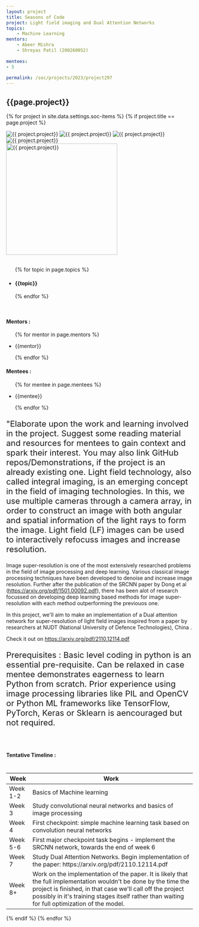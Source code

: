 ```yaml
---
layout: project
title: Seasons of Code
project: Light field imaging and Dual Attention Networks
topics:
    - Machine Learning
mentors:
    - Abeer Mishra
    - Shreyas Patil (200260052)
    
mentees:
- 5 
    
permalink: /soc/projects/2023/project297
---
```


<h2 class="display1 m-3 p-3 text-center project-title">{{page.project}}</h2>

{% for project in site.data.settings.soc-items %}
{% if project.title == page.project %}

<div class ="img-soc d-block"> 
    <img src="{{ site.baseurl }}/{{ project.image }}" alt="{{ project.project}}" class="image-1">
    <img src="{{ site.baseurl }}/{{ project.image }}" alt="{{ project.project}}" class="image-2">
    <img src="{{ site.baseurl }}/{{ project.image }}" alt="{{ project.project}}" class="image-3">
    <img src="{{ site.baseurl }}/{{ project.image }}" alt="{{ project.project}}" class="image-4">
</div>
<div class = "mobile-img-soc">
  <img src="{{ site.baseurl }}/{{ project.image }}"  width = "300" height="300" alt="{{ project.project}}" class="border rounded">
  </div>
<div >
    <br>
    <ul>
        {% for topic in page.topics %}
        <li><h4 class="text-primary text-center topics">{{topic}}</h4></li>
        {% endfor %}
    </ul>
    <br>
    <h4 class="display3  ">Mentors :</h4> 
    <ul>
        {% for mentor in page.mentors %}
        <li><p class="lead">{{mentor}}</p></li>
        {% endfor %}
    </ul>
    <h4 class="display3  ">Mentees :</h4> 
    <ul>
        {% for mentee in page.mentees %}
        <li><p class="lead">{{mentee}}</p></li>
        {% endfor %}
    </ul>
</div>
<div>
    <p class="display3 project-desc" style = "font-size:22px;" >
        "Elaborate upon the work and learning involved in the project. Suggest some reading material and resources for mentees to gain context and spark their interest. You may also link GitHub repos/Demonstrations, if the project is an already existing one.
Light field technology, also called integral imaging, is an emerging concept in the field of imaging technologies. In this, we use multiple cameras through a camera array, in order to construct an image with both angular and spatial information of the light rays to form the image. Light field (LF) images can be used to interactively refocuss images and increase resolution.

Image super-resolution is one of the most extensively researched problems in the field of image processing and deep learning. Various classical image processing techniques have been developed to denoise and increase image resolution. Further after the publication of the SRCNN paper by Dong et al (https://arxiv.org/pdf/1501.00092.pdf), there has been alot of research focussed on developing deep learning based methods for image super-resolution with each method outperforming the previouos one.
  
In this project, we'll aim to make an implementation of a Dual attention network for super-resolution of light field images inspired from a paper by researchers at NUDT (National University of Defence Technologies), China .

Check it  out on https://arxiv.org/pdf/2110.12114.pdf
<p class="display3" style = "font-size:22px;" >
Prerequisites : Basic level coding in python is an essential pre-requisite. Can be relaxed in case mentee demonstrates eagerness to learn Python from scratch. Prior experience using image processing libraries like PIL and OpenCV or Python ML frameworks like TensorFlow, PyTorch, Keras or Sklearn is aencouraged but not required.  
<br>
<br>
<div class = "d-flex flex-wrap">
<div>
    <h4 class="display3" style="margin:40px 0px 40px 0px;">Tentative Timeline :</h4>
    <table class="table table-striped w-100">
    <thead>
        <tr>
        <th>Week</th>
        <th>Work</th>
        </tr>
    </thead>
    <tbody>
    <tr>
      <td >Week 1-2</td>
      <td> Basics of Machine learning </td>
    </tr>
    <tr>
      <td>Week 3</td>
      <td>Study convolutional neural networks and basics of image processing </td>
    </tr>
    <tr>
      <td>Week 4</td>
      <td>First checkpoint: simple machine learning task based on convolution neural networks</td>
    </tr>
    <tr>
      <td>Week 5-6</td>
      <td>First major checkpoint task begins - implement the SRCNN network, towards the end of week 6</td>
    </tr>
    <tr>
      <td>Week 7</td>
      <td>Study Dual Attention Networks. Begin implementation of the paper: https://arxiv.org/pdf/2110.12114.pdf</td>
    </tr>
    <tr>
      <td>Week 8+</td>
      <td>Work on the implementation of the paper. It is likely that the full implementation wouldn't be done by the time the project is finished, in that case we'll call off the project possibly in it's training stages itself rather than waiting for full optimization of the model.</td>
    </tr>
    </tbody>
    </table>
</div>
</div>
{% endif %}
{% endfor %}
